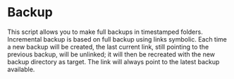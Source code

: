 # Backup

This script allows you to make full backups in timestamped folders. Incremental backup is based on full backup using links
symbolic.
Each time a new backup will be created, the last current link, still pointing to the previous backup, will be unlinked; it will then be recreated with the
new backup directory as target. The link will always point to the latest backup available.
